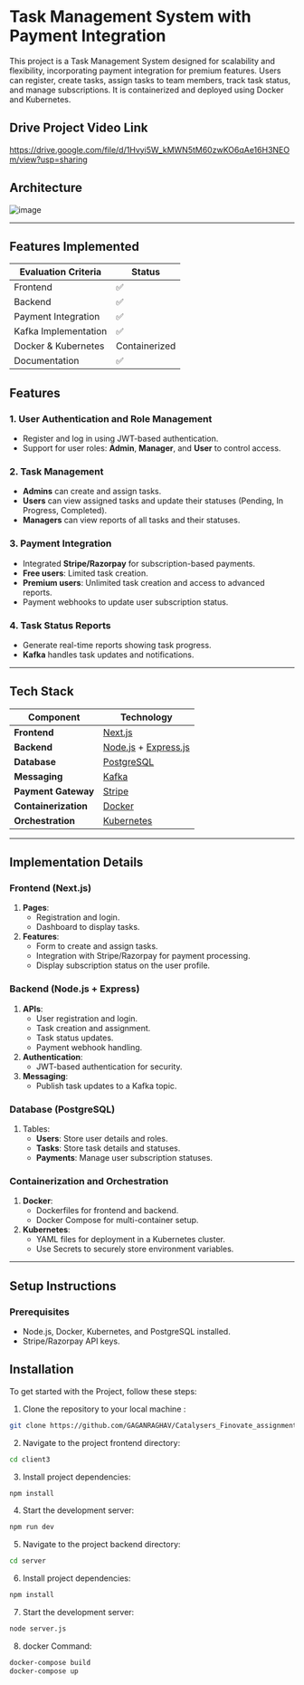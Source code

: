 # Task Management System with Payment Integration

This project is a Task Management System designed for scalability and flexibility, incorporating payment integration for premium features. Users can register, create tasks, assign tasks to team members, track task status, and manage subscriptions. It is containerized and deployed using Docker and Kubernetes.

## Drive Project Video Link
https://drive.google.com/file/d/1Hvyi5W_kMWN5tM60zwKO6qAe16H3NEOm/view?usp=sharing

## Architecture

![image](https://github.com/user-attachments/assets/e169b169-04d2-447d-bf94-6ebf31d1e289)

---
## Features Implemented

| Evaluation Criteria     | Status            |
|-------------------------|-------------------|
| Frontend                | ✅                |
| Backend                 | ✅                |
| Payment Integration     | ✅                |
| Kafka Implementation    | ✅                |
| Docker & Kubernetes     | Containerized     |
| Documentation           | ✅                |

## Features

### 1. User Authentication and Role Management
- Register and log in using JWT-based authentication.
- Support for user roles: **Admin**, **Manager**, and **User** to control access.

### 2. Task Management
- **Admins** can create and assign tasks.
- **Users** can view assigned tasks and update their statuses (Pending, In Progress, Completed).
- **Managers** can view reports of all tasks and their statuses.

### 3. Payment Integration
- Integrated **Stripe/Razorpay** for subscription-based payments.
- **Free users**: Limited task creation.
- **Premium users**: Unlimited task creation and access to advanced reports.
- Payment webhooks to update user subscription status.

### 4. Task Status Reports
- Generate real-time reports showing task progress.
- **Kafka** handles task updates and notifications.

---
## Tech Stack

| **Component**         | **Technology**                                                                 |
|------------------------|-------------------------------------------------------------------------------|
| **Frontend**          | [Next.js](https://nextjs.org/)                                                |
| **Backend**           | [Node.js](https://nodejs.org/) + [Express.js](https://expressjs.com/)         |
| **Database**          | [PostgreSQL](https://www.postgresql.org/)                                     |
| **Messaging**         | [Kafka](https://kafka.apache.org/)                                            |
| **Payment Gateway**   | [Stripe](https://stripe.com/)                                                 |
| **Containerization**  | [Docker](https://www.docker.com/)                                             |
| **Orchestration**     | [Kubernetes](https://kubernetes.io/)                                          |

---

## Implementation Details

### **Frontend (Next.js)**
1. **Pages**:
   - Registration and login.
   - Dashboard to display tasks.
2. **Features**:
   - Form to create and assign tasks.
   - Integration with Stripe/Razorpay for payment processing.
   - Display subscription status on the user profile.

### **Backend (Node.js + Express)**
1. **APIs**:
   - User registration and login.
   - Task creation and assignment.
   - Task status updates.
   - Payment webhook handling.
2. **Authentication**:
   - JWT-based authentication for security.
3. **Messaging**:
   - Publish task updates to a Kafka topic.

### **Database (PostgreSQL)**
1. Tables:
   - **Users**: Store user details and roles.
   - **Tasks**: Store task details and statuses.
   - **Payments**: Manage user subscription statuses.

### **Containerization and Orchestration**
1. **Docker**:
   - Dockerfiles for frontend and backend.
   - Docker Compose for multi-container setup.
2. **Kubernetes**:
   - YAML files for deployment in a Kubernetes cluster.
   - Use Secrets to securely store environment variables.

---

## Setup Instructions

### Prerequisites
- Node.js, Docker, Kubernetes, and PostgreSQL installed.
- Stripe/Razorpay API keys.


## Installation

To get started with the Project, follow these steps:

1. Clone the repository to your local machine :

```bash
git clone https://github.com/GAGANRAGHAV/Catalysers_Finovate_assignment
```

2. Navigate to the project  frontend directory:

```bash
cd client3
```

3. Install project dependencies:

```bash
npm install
```

4. Start the development server:

```bash
npm run dev
```

5. Navigate to the project backend directory:

```bash
cd server
```

6. Install project dependencies:

```bash
npm install
```

7. Start the development server:

```bash
node server.js
```


8. docker Command:

```bash
docker-compose build
docker-compose up
```


